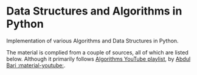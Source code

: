 # Data Structures and Algorithms in Python
Implementation of various Algorithms and Data Structures in Python.

The material is complied from a couple of sources, all of which are listed below.
Although it primarily follows [Algorithms YouTube playlist](https://www.youtube.com/watch?v=0IAPZzGSbME&list=PLDN4rrl48XKpZkf03iYFl-O29szjTrs_O&index=1), by [Abdul Bari :material-youtube:](https://www.youtube.com/channel/UCZCFT11CWBi3MHNlGf019nw). 
